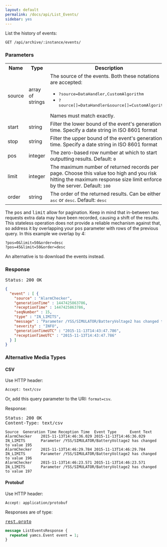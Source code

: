 ```yaml
---
layout: default
permalink: /docs/api/List_Events/
sidebar: yes
---
```


List the history of events:

    GET /api/archive/:instance/events/

### Parameters

<table class="inline">
    <tr>
        <th>Name</th>
        <th>Type</th>
        <th>Description</th>
    </tr>
    <tr>
        <td class="code">source</td>
        <td class="code">array of strings</td>
        <td>
            The source of the events. Both these notations are accepted:
            <ul>
                <li><tt>?source=DataHandler,CustomAlgorithm</tt></li>
                <li><tt>?source[]=DataHandler&source[]=CustomAlgorithm</tt></li>
            </ul>
            Names must match exactly.
        </td>
    </tr>
    <!--tr>
        <td class="code">type</td>
        <td class="code">array of strings</td>
        <td>
            The type of the events. Both these notations are accepted:
            <ul>
                <li><tt>?type=HK,Power</tt></li>
                <li><tt>?type[]=HK&type[]=Power</tt></li>
            </ul>
            Names must match exactly.
        </td>
    </tr-->
    <tr>
        <td class="code">start</td>
        <td class="code">string</td>
        <td>Filter the lower bound of the event's generation time. Specify a date string in ISO 8601 format</td>
    </tr>
    <tr>
        <td class="code">stop</td>
        <td class="code">string</td>
        <td>Filter the upper bound of the event's generation time. Specify a date string in ISO 8601 format</td>
    </tr>
    <tr>
        <td class="code">pos</td>
        <td class="code">integer</td>
        <td>The zero-based row number at which to start outputting results. Default: <tt>0</tt></td>
    </tr>
    <tr>
        <td class="code">limit</td>
        <td class="code">integer</td>
        <td>The maximum number of returned records per page. Choose this value too high and you risk hitting the maximum response size limit enforced by the server. Default: <tt>100</tt></td>
    </tr>
    <!--tr>
        <td class="code">q</td>
        <td class="code">string</td>
        <td>The search keywords.</td>
    </tr-->
    <tr>
        <td class="code">order</td>
        <td class="code">string</td>
        <td>The order of the returned results. Can be either <tt>asc</tt> or <tt>desc</tt>. Default: <tt>desc</tt></td>
    </tr>
</table>

The <tt>pos</tt> and <tt>limit</tt> allow for pagination. Keep in mind that in-between two requests extra data may have been recorded, causing a shift of the results. This stateless operation does not provide a reliable mechanism against that, so address it by overlapping your <tt>pos</tt> parameter with rows of the previous query. In this example we overlap by 4:

    ?pos=0&limit=50&order=desc
    ?pos=45&limit=50&order=desc
    
An alternative is to download the events instead.

### Response

<pre class="header">
Status: 200 OK
</pre>

```json
{
  "event" : [ {
    "source" : "AlarmChecker",
    "generationTime" : 1447425863786,
    "receptionTime" : 1447425863786,
    "seqNumber" : 15,
    "type" : "IN_LIMITS",
    "message" : "Parameter /YSS/SIMULATOR/BatteryVoltage2 has changed to value 222",
    "severity" : "INFO",
    "generationTimeUTC" : "2015-11-13T14:43:47.786",
    "receptionTimeUTC" : "2015-11-13T14:43:47.786"
  } ]
}
```

### Alternative Media Types

#### CSV

Use HTTP header:

    Accept: text/csv
    
Or, add this query parameter to the URI: `format=csv`.
    
Response:

<pre class="header">
Status: 200 OK
Content-Type: text/csv
</pre>

```
Source  Generation Time Reception Time  Event Type      Event Text
AlarmChecker    2015-11-13T14:46:36.029 2015-11-13T14:46:36.029 IN_LIMITS       Parameter /YSS/SIMULATOR/BatteryVoltage2 has changed to value 195
AlarmChecker    2015-11-13T14:46:29.784 2015-11-13T14:46:29.784 IN_LIMITS       Parameter /YSS/SIMULATOR/BatteryVoltage2 has changed to value 196
AlarmChecker    2015-11-13T14:46:23.571 2015-11-13T14:46:23.571 IN_LIMITS       Parameter /YSS/SIMULATOR/BatteryVoltage2 has changed to value 197
```

#### Protobuf

Use HTTP header:

    Accept: application/protobuf

Responses are of type:

<pre class="r header"><a href="/docs/api/rest.proto/">rest.proto</a></pre>
```proto
message ListEventsResponse {
  repeated yamcs.Event event = 1;
}
```
